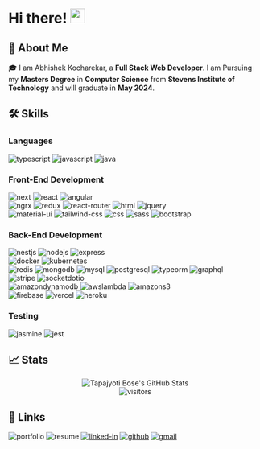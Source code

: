 # Hi there! <img src="https://media.giphy.com/media/hvRJCLFzcasrR4ia7z/giphy.gif" width="29px" height="29px">

## 🚀 About Me

🎓 I am Abhishek Kocharekar, a **Full Stack Web Developer**. I am Pursuing my **Masters Degree** in **Computer Science** from **Stevens Institute of Technology** and will graduate in **May 2024**.

## 🛠️ Skills

### Languages

![typescript](https://img.shields.io/badge/TypeScript-3178C6?style=for-the-badge&logo=typescript&logoColor=white)
![javascript](https://img.shields.io/badge/JavaScript-323330?style=for-the-badge&logo=javascript&logoColor=F7DF1E)
![java](https://img.shields.io/badge/Java-e21322?style=for-the-badge&logo=java&logoColor=white)

### Front-End Development

![next](https://img.shields.io/badge/Next-000000?style=for-the-badge&logo=nextdotjs&logoColor=FFFFFF)
![react](https://img.shields.io/badge/React-20232A?style=for-the-badge&logo=react&logoColor=61DAFB)
![angular](https://img.shields.io/badge/Angular-DD0031?style=for-the-badge&logo=angular&logoColor=white)
<br />
![ngrx](https://img.shields.io/badge/ngrx-BA2BD2?style=for-the-badge&logo=ngrx&logoColor=DD0031)
![redux](https://img.shields.io/badge/Redux-593D88?style=for-the-badge&logo=redux&logoColor=white)
![react-router](https://img.shields.io/badge/React_Router-CA4245?style=for-the-badge&logo=react-router&logoColor=white)
![html](https://img.shields.io/badge/HTML5-E34F26?style=for-the-badge&logo=html5&logoColor=white)
![jquery](https://img.shields.io/badge/jQuery-0769AD?style=for-the-badge&logo=jquery&logoColor=white)
<br />
![material-ui](https://img.shields.io/badge/Material_UI-0081CB?style=for-the-badge&logo=mui&logoColor=white)
![tailwind-css](https://img.shields.io/badge/tailwind_css-06B6D4?style=for-the-badge&logo=tailwind-css&logoColor=white)
![css](https://img.shields.io/badge/CSS3-1572B6?style=for-the-badge&logo=css3&logoColor=white)
![sass](https://img.shields.io/badge/SASS-CC6699?style=for-the-badge&logo=sass&logoColor=white)
![bootstrap](https://img.shields.io/badge/Bootstrap-563D7C?style=for-the-badge&logo=bootstrap&logoColor=white)


### Back-End Development

![nestjs](https://img.shields.io/badge/nestjs-E0234E?style=for-the-badge&logo=nestjs&logoColor=white)
![nodejs](https://img.shields.io/badge/nodejs-339933?style=for-the-badge&logo=nodedotjs&logoColor=white)
![express](https://img.shields.io/badge/express-000000?style=for-the-badge&logo=express&logoColor=white)
<br />
![docker](https://img.shields.io/badge/docker-2496ED?style=for-the-badge&logo=docker&logoColor=white)
![kubernetes](https://img.shields.io/badge/kubernetes-326CE5?style=for-the-badge&logo=kubernetes&logoColor=white)
<br />
![redis](https://img.shields.io/badge/redis-DC382D?style=for-the-badge&logo=redis&logoColor=white)
![mongodb](https://img.shields.io/badge/mongodb-47A248?style=for-the-badge&logo=mongodb&logoColor=white)
![mysql](https://img.shields.io/badge/mysql-4479A1?style=for-the-badge&logo=mysql&logoColor=white)
![postgresql](https://img.shields.io/badge/postgresql-4169E1?style=for-the-badge&logo=postgresql&logoColor=white)
![typeorm](https://img.shields.io/badge/typeorm-e8372e?style=for-the-badge&logo=typeorm&logoColor=white)
![graphql](https://img.shields.io/badge/GraphQL-E434AA?style=for-the-badge&logo=graphql&logoColor=white)
<br />
![stripe](https://img.shields.io/badge/stripe-008CDD?style=for-the-badge&logo=stripe&logoColor=white)
![socketdotio](https://img.shields.io/badge/socketio-010101?style=for-the-badge&logo=socketdotio&logoColor=white)
<br />
![amazondynamodb](https://img.shields.io/badge/amazondynamodb-0B53CE?style=for-the-badge&logo=amazondynamodb&logoColor=white)
![awslambda](https://img.shields.io/badge/awslambda-FF9900?style=for-the-badge&logo=awslambda&logoColor=white)
![amazons3](https://img.shields.io/badge/amazons3-569A31?style=for-the-badge&logo=amazons3&logoColor=white)
<br />
![firebase](https://img.shields.io/badge/Firebase-ffaa00?style=for-the-badge&logo=Firebase&logoColor=white)
![vercel](https://img.shields.io/badge/Vercel-000000?style=for-the-badge&logo=Vercel&logoColor=white)
![heroku](https://img.shields.io/badge/Heroku-430098?style=for-the-badge&logo=heroku&logoColor=white)


### Testing

![jasmine](https://img.shields.io/badge/jasmine-8A4182?style=for-the-badge&logo=jasmine&logoColor=white)
![jest](https://img.shields.io/badge/Jest-C21325?style=for-the-badge&logo=jest&logoColor=white)


## 📈 Stats

<div align="center">
    <img src="https://github-readme-stats.vercel.app/api?username=abhishekkocharekar&show_icons=true&hide_border=true" alt="Tapajyoti Bose's GitHub Stats">
    <br />
    <img src="https://visitor-badge.laobi.icu/badge?page_id=abhishekkocharekar.abhishekkocharekar" alt="visitors">
</div>

## 🔗 Links

![portfolio](https://img.shields.io/badge/Portfolio-5340ff?style=for-the-badge&logo=Google-chrome&logoColor=white)
![resume](https://img.shields.io/badge/Resume-4285F4?style=for-the-badge&logo=read-the-docs&logoColor=white)
[![linked-in](https://img.shields.io/badge/Linked_In-0077B5?style=for-the-badge&logo=LinkedIn&logoColor=white)](https://www.linkedin.com/in/abhishek-kocharekar/)
[![github](https://img.shields.io/badge/GitHub-000000?style=for-the-badge&logo=GitHub&logoColor=white)](https://github.com/abhishekkocharekar)
[![gmail](https://img.shields.io/badge/Gmail-D14836?style=for-the-badge&logo=Gmail&logoColor=white)](mailto:akochare@stevens.edu)
